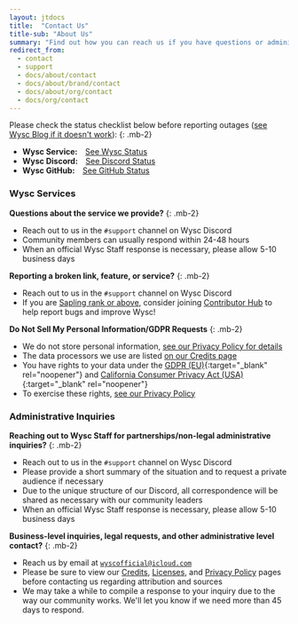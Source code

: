 ```yaml
---
layout: jtdocs
title:  "Contact Us"
title-sub: "About Us"
summary: "Find out how you can reach us if you have questions or administrative inquiries."
redirect_from:
  - contact
  - support
  - docs/about/contact
  - docs/about/brand/contact
  - docs/about/org/contact
  - docs/org/contact
---
```


Please check the status checklist below before reporting outages ([see Wysc Blog if it doesn't work](/blog)):
{: .mb-2}

<ul id="statuslist" class="list-group list-group-flush">
<li id="wservice" class="list-group-item rounded"><b>Wysc Service:</b>&emsp;<a href="/api/status.json">See Wysc Status</a></li>
<li id="wdiscord" class="list-group-item rounded"><b>Wysc Discord:</b>&emsp;<a href="https://status.discordapp.com/" rel="noopener noreferrer" target="_blank">See Discord Status</a></li>
<li id="wgithub" class="list-group-item rounded"><b>Wysc GitHub:</b>&emsp;<a href="https://www.githubstatus.com/" rel="noopener noreferrer" target="_blank">See GitHub Status</a></li>
</ul>


### Wysc Services

**Questions about the service we provide?**
{: .mb-2}

- Reach out to us in the `#support` channel on Wysc Discord
- Community members can usually respond within 24-48 hours
- When an official Wysc Staff response is necessary, please allow 5-10 business days

**Reporting a broken link, feature, or service?**
{: .mb-2}

- Reach out to us in the `#support` channel on Wysc Discord
- If you are [Sapling rank or above](/docs/discord/ranks), consider joining [Contributor Hub](/docs/dev) to help report bugs and improve Wysc!

**Do Not Sell My Personal Information/GDPR Requests**
{: .mb-2}

- We do not store personal information, [see our Privacy Policy for details](/docs/privacy)
- The data processors we use are listed [on our Credits page](/docs/credits)
- You have rights to your data under the [GDPR (EU)](https://gdpr.eu/tag/chapter-3/){:target="_blank" rel="noopener"} and [California Consumer Privacy Act (USA)](https://oag.ca.gov/privacy/ccpa){:target="_blank" rel="noopener"}
- To exercise these rights, [see our Privacy Policy](/docs/privacy#your-rights-with-respect-to-your-information)


<div id="official-inquiries"></div>
<div id="partnerships"></div>

### Administrative Inquiries

**Reaching out to Wysc Staff for partnerships/non-legal administrative inquiries?**
{: .mb-2}

- Reach out to us in the `#support` channel on Wysc Discord
- Please provide a short summary of the situation and to request a private audience if necessary
- Due to the unique structure of our Discord, all correspondence will be shared as necessary with our community leaders
- When an official Wysc Staff response is necessary, please allow 5-10 business days

**Business-level inquiries, legal requests, and other administrative level contact?**
{: .mb-2}

- Reach us by email at [`wyscofficial@icloud.com`](mailto:wyscofficial@icloud.com)
- Please be sure to view our [Credits](/docs/about/credits), [Licenses](/docs/about/licenses), and [Privacy Policy](/docs/about/privacy) pages before contacting us regarding attribution and sources
- We may take a while to compile a response to your inquiry due to the way our community works. We'll let you know if we need more than 45 days to respond.

<!-- Fetch status -->
<script>
fetch('{{ site.baseurl }}/api/status.json')
.then(resp => resp.json())
.then(data => {
let wserviceData = data.wysc[0];
let wserviceElem = document.getElementById("wservice");
wserviceElem.innerHTML = "Loading...";
if (wserviceData.isup == true){
wserviceElem.innerHTML = `<b>${wserviceData.title}:</b>&ensp;<text class="text-success">✅</text>`;
} else {
wserviceElem.innerHTML = `<b>${wserviceData.title}:</b>&ensp;<text class="text-danger">${wserviceData.isupemoji}</text><br><div class="text-danger pt-1" style="font-size:0.9em">${wserviceData.notes}</div>`;
}
console.log(wserviceData);
});
fetch('https://srhpyqt94yxb.statuspage.io/api/v2/status.json')
.then(resp2 => resp2.json())
.then(data2 => {
let wdiscordData = data2;
let wdiscordElem = document.getElementById("wdiscord");
wdiscordElem.innerHTML = "Loading...";
if (wdiscordData.status.indicator == "none"){
wdiscordElem.innerHTML = `<b>Wysc Discord:</b>&ensp;<text class="text-success">✅</text>`;
} else {
wdiscordElem.innerHTML = `<b>Wysc Discord:</b>&ensp;<text class="text-danger">⚠️</text><br><a href="https://discordstatus.com" target="_blank" rel="noopener noreferrer" class="text-danger pt-1" style="font-size:0.9em">${wdiscordData.status.description}</a>`;
}
console.log(wdiscordData);
});
fetch('https://kctbh9vrtdwd.statuspage.io/api/v2/status.json')
.then(resp3 => resp3.json())
.then(data3 => {
let wgithubData = data3;
let wgithubElem = document.getElementById("wgithub");
wgithubElem.innerHTML = "Loading...";
if (wgithubData.status.indicator == "none"){
wgithubElem.innerHTML = `<b>Wysc GitHub:</b>&ensp;<text class="text-success">✅</text>`;
} else {
wgithubElem.innerHTML = `<b>Wysc GitHub:</b>&ensp;<text class="text-danger">⚠️</text><br><a href="https://githubstatus.com" target="_blank" rel="noopener noreferrer" class="text-danger pt-1" style="font-size:0.9em">${wgithubData.status.description}</a>`;
}
console.log(wgithubData);
});
</script>